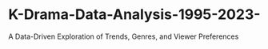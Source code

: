 # K-Drama-Data-Analysis-1995-2023-
A Data-Driven Exploration of Trends, Genres, and Viewer Preferences
